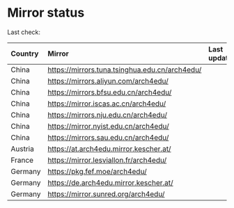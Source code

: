 <script src="./time.js"></script>
# Mirror status
Last check: <script type="text/javascript">localize(1700349414.0660112);</script>

|Country|Mirror|Last update|
|:------|:-----|:----------|
|China|https://mirrors.tuna.tsinghua.edu.cn/arch4edu/|<script type="text/javascript">localize(1700333400);</script>|
|China|https://mirrors.aliyun.com/arch4edu/|<script type="text/javascript">localize(1700333400);</script>|
|China|https://mirrors.bfsu.edu.cn/arch4edu/|<script type="text/javascript">localize(1700333400);</script>|
|China|https://mirror.iscas.ac.cn/arch4edu/|<script type="text/javascript">localize(1700333400);</script>|
|China|https://mirrors.nju.edu.cn/arch4edu/|<script type="text/javascript">localize(1700245833);</script>|
|China|https://mirror.nyist.edu.cn/arch4edu/|<script type="text/javascript">localize(1700333400);</script>|
|China|https://mirrors.sau.edu.cn/arch4edu/|<script type="text/javascript">localize(1700333400);</script>|
|Austria|https://at.arch4edu.mirror.kescher.at/|<script type="text/javascript">localize(1700333400);</script>|
|France|https://mirror.lesviallon.fr/arch4edu/|<script type="text/javascript">localize(1700289131);</script>|
|Germany|https://pkg.fef.moe/arch4edu/|<script type="text/javascript">localize(1700333400);</script>|
|Germany|https://de.arch4edu.mirror.kescher.at/|<script type="text/javascript">localize(1700333400);</script>|
|Germany|https://mirror.sunred.org/arch4edu/|<script type="text/javascript">localize(1700333400);</script>|

<script src="./tablefilter/tablefilter.js"></script>
<script src="./table.js"></script>